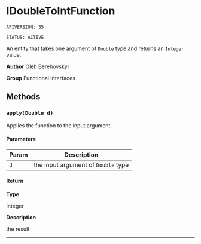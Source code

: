 # IDoubleToIntFunction

`APIVERSION: 55`

`STATUS: ACTIVE`

An entity that takes one argument of `Double` type and returns an `Integer` value.


**Author** Oleh Berehovskyi


**Group** Functional Interfaces

## Methods
### `apply(Double d)`

Applies the function to the input argument.

#### Parameters
|Param|Description|
|---|---|
|`d`|the input argument of `Double` type|

#### Return

**Type**

Integer

**Description**

the result

---

